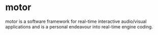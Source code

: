 # motor

motor is a software framework for real-time interactive audio/visual applications and is a personal endeavour into real-time engine coding. 
